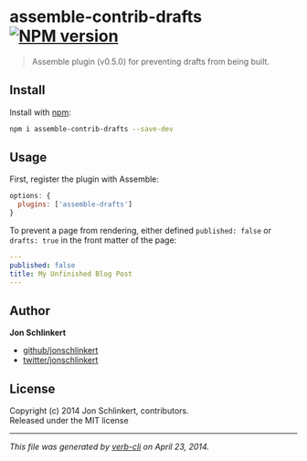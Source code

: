 # assemble-contrib-drafts [![NPM version](https://badge.fury.io/js/assemble-contrib-drafts.png)](http://badge.fury.io/js/assemble-contrib-drafts)

> Assemble plugin (v0.5.0) for preventing drafts from being built.

## Install
Install with [npm](npmjs.org):

```bash
npm i assemble-contrib-drafts --save-dev
```


## Usage

First, register the plugin with Assemble:

```js
options: {
  plugins: ['assemble-drafts']
}
```

To prevent a page from rendering, either defined `published: false` or `drafts: true` in the front matter of the page:

```yaml
---
published: false
title: My Unfinished Blog Post
---
```

## Author

**Jon Schlinkert**

+ [github/jonschlinkert](https://github.com/jonschlinkert)
+ [twitter/jonschlinkert](http://twitter.com/jonschlinkert)

## License
Copyright (c) 2014 Jon Schlinkert, contributors.  
Released under the MIT license

***

_This file was generated by [verb-cli](https://github.com/assemble/verb-cli) on April 23, 2014._